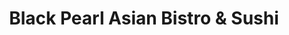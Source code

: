 ---
layout: place
title: "Black Pearl Asian Bistro & Sushi"
permalink: /utah/logan/black-pearl-asian-bistro-sushi.html
stateAbbr: UT
stateName: Utah
cityName: Logan
seo:
  name: "Black Pearl Asian Bistro & Sushi"
  type: Restaurant
  links: https://www.blackpearl84341.com/
description: "Black Pearl Asian Bistro & Sushi serves delicious sushi in Logan, Utah. Try fresh Japanese dishes for a great dining experience. "
place_id: ChIJQezNG5h9VIcRrYbZeXD6ZVw
photos:
  - name: >-
      places/ChIJQezNG5h9VIcRrYbZeXD6ZVw/photos/AeeoHcKKtIxCkUQTRPq4_oS7naXLpAVDeeWiEYq-OWqttYvo2y-1SL-7VOuIocEoz5IGBWTSMn0ALPl-zTQT7iJeKbdbhlqXssrr7yrxEuYe6FFQJjc-ihY3IY2EEfQ6caogQdqX-7tuSyCFSxRu_kIclJnG8VgV4aO5jgtfIkKJE0TdrknlSylnisstpwpRmuL0oki5R7BZ8ImZzE7dM3Vw8vqdncZ_RP5toJYqN9IzG6Y8BgKZw7cjfEqCbOz2E_hgwUDvK8UCIbZvjw9Qi4c96lAW72OXAV15RUDYTS08G59avQ
    widthPx: 1080
    heightPx: 1080
    authorAttributions:
      - displayName: Black Pearl Asian Bistro & Sushi
        uri: https://maps.google.com/maps/contrib/116470852232150257695
        photoUri: >-
          https://lh3.googleusercontent.com/a-/ALV-UjWXqSSCRWLxQGI5ItdngaXAN8txSmtmWsYKKi7Bb_4QL7DXO7s=s100-p-k-no-mo
    flagContentUri: >-
      https://www.google.com/local/imagery/report/?cb_client=maps_api_places.places_api&image_key=!1e10!2sAF1QipMrS82oQ7f_aw35YF9R0q-IDHEgkUZhFjiXVZ_u&hl=en-US
    googleMapsUri: >-
      https://www.google.com/maps/place//data=!3m4!1e2!3m2!1sAF1QipMrS82oQ7f_aw35YF9R0q-IDHEgkUZhFjiXVZ_u!2e10!4m2!3m1!1s0x87547d981bcdec41:0x5c65fa7079d986ad
  - name: >-
      places/ChIJQezNG5h9VIcRrYbZeXD6ZVw/photos/AeeoHcKouFCDKZ12H4TY_90Ucet7V3vign0bqOYxSeRd6VGlbDEupaTzLUAPGsR59yUIZiXNEl_KP7vMv6XmcCIKnF-h8VcQ3UxxOFbd71gfX2HJmtaptiGW_zTd2QJW8PLrrUIXMHKlg_DG61M9zGiwq25ELeSx8SvSJxbRjgWuo4b9a5vGNfvJyWAKWpdPlOiEEBtnGKBqinZ8O4j5Q-g-Y25H6P_j5tpbVO3HqFWWvNWHM8HDzr0IJ6mpOvEAyynIlLm3hzvfcDj6uX1FPaxTJ-Sx_ity86VtTegpjICveK6LLg
    widthPx: 1080
    heightPx: 1080
    authorAttributions:
      - displayName: Black Pearl Asian Bistro & Sushi
        uri: https://maps.google.com/maps/contrib/116470852232150257695
        photoUri: >-
          https://lh3.googleusercontent.com/a-/ALV-UjWXqSSCRWLxQGI5ItdngaXAN8txSmtmWsYKKi7Bb_4QL7DXO7s=s100-p-k-no-mo
    flagContentUri: >-
      https://www.google.com/local/imagery/report/?cb_client=maps_api_places.places_api&image_key=!1e10!2sAF1QipO2O86ltfd-ZPPd70hLrUvOdy9CCBNdcZQF62G-&hl=en-US
    googleMapsUri: >-
      https://www.google.com/maps/place//data=!3m4!1e2!3m2!1sAF1QipO2O86ltfd-ZPPd70hLrUvOdy9CCBNdcZQF62G-!2e10!4m2!3m1!1s0x87547d981bcdec41:0x5c65fa7079d986ad
  - name: >-
      places/ChIJQezNG5h9VIcRrYbZeXD6ZVw/photos/AeeoHcJBciQZ05Osi_wLvgySclMKIPS6stdLJxQCh3WpUFrzjBxCA14xv5TddS-dEyyCUQiR08Gu6kYKTumS0InwG7MqJvcq0p0NytLk1YaTrn0MF5sRX7jjVfaCI2CJhmIv8nmFB1EdR4hRlKON3XidL-ef88j7KVaKF-g98AgT848k3tf2w3ZFASpS3IMZxkZ85_oCK4HyBTFqdIbHGCZyJTaUOHlSOf_rpe3GCcpMn1kIbUsLKQZ92B9r3CX6UCtt_oIt1duOWjOU6z8oIZCrVZXEIg-9R-Pr2hDAgmZRQMGMnktAmhccBnX_v2nG1fVwpbHOcO00m2pZKxU8Pm8KX2NHGbBVKbXXYIuVeBSAGKTc5U8vSiZL6dpiN3UqtGNPccIismQsTyNXZSS59asW-KG9imhe_IzMeFaUaBtOV9FdsQ
    widthPx: 2992
    heightPx: 2992
    authorAttributions:
      - displayName: Suckadave
        uri: https://maps.google.com/maps/contrib/108244383015201500015
        photoUri: >-
          https://lh3.googleusercontent.com/a-/ALV-UjVxwd_urdp99JX1f5rtSx3Cnmov6V8PV38nLn7ZqueEW3tUfmGE6A=s100-p-k-no-mo
    flagContentUri: >-
      https://www.google.com/local/imagery/report/?cb_client=maps_api_places.places_api&image_key=!1e10!2sCIHM0ogKEICAgIDPvdHwRQ&hl=en-US
    googleMapsUri: >-
      https://www.google.com/maps/place//data=!3m4!1e2!3m2!1sCIHM0ogKEICAgIDPvdHwRQ!2e10!4m2!3m1!1s0x87547d981bcdec41:0x5c65fa7079d986ad
  - name: >-
      places/ChIJQezNG5h9VIcRrYbZeXD6ZVw/photos/AeeoHcIli_xBruB31ECaSD1xM2o9Hid1Le_BKdgEQCL4eXtskTay9DAzvHpu6dZx0hb0yx0wrdhmVW-c5NVoPSoMPsYBq_TIPXp12_Cb_yJwyxvKykpmPi0ylqtfJ2bbIRYUxTMhssvY1HkoJ-y8BTkAvQDBd4PdNapAAeHWP8t7GyEjQi_jwTzm6Hox6y5dsV2awST-FnOM3dMVxXtzkFTeX1BJ00R7CNi-0npNA-FnSK7-vRfP6pqegsosiOHIB1XchJPRZI0HckySau-FAjJ-z0tuWK5IHKHRzJBguQ9cnuL7vCc1nJjvH2yQQwC2L2lGK1Dd-IeGIwgUpWjbqNmk3zM-fBeqgY4fgqC4JUkiOpYs0J8rgCEyTpihxAH9G5dx46pamVHK8Y27pIT2BiqBXuu3X-JMvG6Mw4sG2djLydJBmpT4
    widthPx: 4800
    heightPx: 3600
    authorAttributions:
      - displayName: Aiden Pearson
        uri: https://maps.google.com/maps/contrib/106419558127806196770
        photoUri: >-
          https://lh3.googleusercontent.com/a-/ALV-UjVihjTv7FF1ErQNtIj8_53EamW3l_a6dkp6EMEq1R3pITgRXvqg=s100-p-k-no-mo
    flagContentUri: >-
      https://www.google.com/local/imagery/report/?cb_client=maps_api_places.places_api&image_key=!1e10!2sCIHM0ogKEICAgMDQ6bKpwQE&hl=en-US
    googleMapsUri: >-
      https://www.google.com/maps/place//data=!3m4!1e2!3m2!1sCIHM0ogKEICAgMDQ6bKpwQE!2e10!4m2!3m1!1s0x87547d981bcdec41:0x5c65fa7079d986ad
  - name: >-
      places/ChIJQezNG5h9VIcRrYbZeXD6ZVw/photos/AeeoHcJ0eFobkZB8tM1xjrBrNUc05QVFQ72StPNV-oa-x1alNrIXZ8xIynL3k2Qdx6ZTXZ148BLH5h48eVGH3USFoNYJJ8JcHNHLYAQM7kKIfZ-l0-krYMTMgPzSzhgOzEXcg8mzRUK0R5Z25Qv_eES3YhI1R7bxiUFtLIJXiq2_gN8ssymVIv2drpZXq0HkAPCWm8Hjw7cYTvMIilIFPX00wvhtk9I1MCfP4dncHc_EoUyci3FOqtknFX7wkZkBMNsN7EJyUIUUnrIZTm5c_Eqj4LuoGj-mSmqvJzxKGbW-EdVXUTSQyEytobd2Te3xSPY0Tk2vQkE_Y_MuGzZvYjMQSbUFPku79PxAjg_7pYKsVphDImLjlqgWPFOVVb63DwvZ7Ok5wFppj7wuoDwAV2x99QaLnaIJ4DrUdWlQ8fuyS-AqOzt1
    widthPx: 4032
    heightPx: 3024
    authorAttributions:
      - displayName: Daniel Webb
        uri: https://maps.google.com/maps/contrib/107648117572765215337
        photoUri: >-
          https://lh3.googleusercontent.com/a-/ALV-UjWGnw_WE33XJXtod_LzK4hNb8iIrWYMRyTxU_qZn6UPyY1gVaPf=s100-p-k-no-mo
    flagContentUri: >-
      https://www.google.com/local/imagery/report/?cb_client=maps_api_places.places_api&image_key=!1e10!2sCIHM0ogKEICAgID40prFggE&hl=en-US
    googleMapsUri: >-
      https://www.google.com/maps/place//data=!3m4!1e2!3m2!1sCIHM0ogKEICAgID40prFggE!2e10!4m2!3m1!1s0x87547d981bcdec41:0x5c65fa7079d986ad
  - name: >-
      places/ChIJQezNG5h9VIcRrYbZeXD6ZVw/photos/AeeoHcL6KBknDQ5B5STiq8TqpgkuYXRIEQti_a3JQRlvnhMwHnUibChtvTSd0ooFFYl1oM0C4sTGmeixtT2iJ7NtKWLdxgq1JRjqQee-nIS37sXRKQ1Aj2CqCVojUJgLcFFQ62tUa2lk-rlVwZtx81E3u50ycmPKEMT4RNsKyhuinzQskz1upuAKMfQBgu1iJncRKx_skIV4MnmDHW3E7sfexBltRgNchnij0VChbGh1a4M6DLM2QZ3w_1IaGpt58NrHeeDPvie8N6vwhHMTBsLytCFSDKX4hwT-L_XWDOoVRa0V_wz4KyYVhTATEgjkTPGN_coZAhw2fFlqCtLN1c_xmmot-u2huD00aWMg9wtPMUU2Jk2PutBvn84CBn24BwxdGwKCy9f2DTAaUFnW8DiDF_hf-VT2ZZQ3n8aTeQ_Njik
    widthPx: 2992
    heightPx: 2992
    authorAttributions:
      - displayName: Suckadave
        uri: https://maps.google.com/maps/contrib/108244383015201500015
        photoUri: >-
          https://lh3.googleusercontent.com/a-/ALV-UjVxwd_urdp99JX1f5rtSx3Cnmov6V8PV38nLn7ZqueEW3tUfmGE6A=s100-p-k-no-mo
    flagContentUri: >-
      https://www.google.com/local/imagery/report/?cb_client=maps_api_places.places_api&image_key=!1e10!2sCIHM0ogKEICAgIDPvZGMKA&hl=en-US
    googleMapsUri: >-
      https://www.google.com/maps/place//data=!3m4!1e2!3m2!1sCIHM0ogKEICAgIDPvZGMKA!2e10!4m2!3m1!1s0x87547d981bcdec41:0x5c65fa7079d986ad
  - name: >-
      places/ChIJQezNG5h9VIcRrYbZeXD6ZVw/photos/AeeoHcKrB-avsW0FRptzBtsEPqLjLPaxgTIEygVdty2GG2Uu5jFuqWLk6mxe9Z2drotGWRp5ACYfDjsuujlYYjhKmDMbOJ9VDTPPSQHxSWbQ9RrO33jg2WgcAki_5AMs7Nfv1hwRy9V5ZcyghM_2T0t1HWD2OKvt_j7pdQ1-4Bzvbz06nyEbHPNMt1QrG0q17x7NnZEsyNyqt9-tvdDSYQS3nOCvxOgjbrr46uyohxhWjy4gmTt77uxvnfAdFhjmwXAkGWqV71cgRUQcyrSWp1f7UgacWqWRpzl8lmcQliXizviX56F38jI1qDPQh3Zay3lCZXYwY_C1sYDQqF0glXo_Y_3qBz6l0iDuFWeOd2B-7j7xREIWiCCpo1z77XoZ-ZschUAbTJmIpJRDgNoUj6jM2Dl-JuJNS01V21apuouhKrJxhREo
    widthPx: 4096
    heightPx: 2304
    authorAttributions:
      - displayName: Leigh Donaldson
        uri: https://maps.google.com/maps/contrib/100341436918364233060
        photoUri: >-
          https://lh3.googleusercontent.com/a-/ALV-UjU1ss4BD9SiGhNlKynNkJlkylx9ej62Mo2FImIH3BhefvcKjIcYlw=s100-p-k-no-mo
    flagContentUri: >-
      https://www.google.com/local/imagery/report/?cb_client=maps_api_places.places_api&image_key=!1e10!2sCIHM0ogKEICAgICrzaaMzgE&hl=en-US
    googleMapsUri: >-
      https://www.google.com/maps/place//data=!3m4!1e2!3m2!1sCIHM0ogKEICAgICrzaaMzgE!2e10!4m2!3m1!1s0x87547d981bcdec41:0x5c65fa7079d986ad
  - name: >-
      places/ChIJQezNG5h9VIcRrYbZeXD6ZVw/photos/AeeoHcIfYMA6Ayn_lIhA3y2bU7nn5J-A6mn3b7jW-IwWumEV5_7nJJ7z24lfekGdeXLnNgBxuwHDU-AIGnlZzijk5sExN-x70sMJY6xCsyNjcGrs-tblG3LrqlG_JatDqzIN5pD3r5PSAyRJC3s03xG1hIX90iwT6Jr8PFKza9nlY_xhUBorxjDVk5KUKPrRYmdiDjZ7_Jqtaw0TJDQf1Xz8e2_NlgP_XrDq6t_3VssvOqq8pCPR2Me7DC5CDjm-DcmuIPZWd3LaVkJ04IieoSTBQIFY4F-K6C8lJvbsrxQZ-WE96-tptmX5NCeBwbYfqzapcyb9sR-VlN4rvxhn1XZf_28qltCSbaW1Mcnz5c-eFIQvthNVfAc5smDng6WpCtd-bZGT0WwVuZr--Vd0ebaWUnRdjZQAXkGXQ3O2M8XQxx-iCw
    widthPx: 3600
    heightPx: 4800
    authorAttributions:
      - displayName: Aiden Pearson
        uri: https://maps.google.com/maps/contrib/106419558127806196770
        photoUri: >-
          https://lh3.googleusercontent.com/a-/ALV-UjVihjTv7FF1ErQNtIj8_53EamW3l_a6dkp6EMEq1R3pITgRXvqg=s100-p-k-no-mo
    flagContentUri: >-
      https://www.google.com/local/imagery/report/?cb_client=maps_api_places.places_api&image_key=!1e10!2sCIHM0ogKEICAgMDQ6bKpIQ&hl=en-US
    googleMapsUri: >-
      https://www.google.com/maps/place//data=!3m4!1e2!3m2!1sCIHM0ogKEICAgMDQ6bKpIQ!2e10!4m2!3m1!1s0x87547d981bcdec41:0x5c65fa7079d986ad
  - name: >-
      places/ChIJQezNG5h9VIcRrYbZeXD6ZVw/photos/AeeoHcJBeuBN1NHQTrJsnadWgxEprLjB1jn6Rk_TJO8BSaKMnJKBS8lvfzEbdJK4SJXPxw0oVcfPxqDGSIJDLSnugSRYmfnVZqApmQPBoNj7CiS6-OrTxBzKDrffHuNk6bsUOEEU7-QEpRsp8t0svzlOQJjht8Dj80Y2hkM2pKgshU8AV1dyqhy6iDvCJaHqjYCv7Gn3jV8V6J5NAcwZyePmBsI7N3rLrNFKbwN633_DrVOkmFolBDu4x53vTrgJKN_KAMCmsDLeolb5sYujTLwkndsKE7X_FO1iuhbgfzcFSGnc3bES66ZXVjzmagepU-IW6SGntq3QwYhcZuuqStSLRXT_kqCTIXvupY5Vl0bzs_ct1CBgkijox50xZlyZWN3yOeTYXx1FRV26jZdeGf7JvMVjnwp63L5KTfg9DeElZpE
    widthPx: 2448
    heightPx: 3264
    authorAttributions:
      - displayName: kelsey young
        uri: https://maps.google.com/maps/contrib/108328990352772659850
        photoUri: >-
          https://lh3.googleusercontent.com/a-/ALV-UjVMZrPEfXGCuLjQiumW4tJwHOu-l_GnDhBYFh3ErdwQSb2eX-n6=s100-p-k-no-mo
    flagContentUri: >-
      https://www.google.com/local/imagery/report/?cb_client=maps_api_places.places_api&image_key=!1e10!2sCIHM0ogKEICAgID53JShfw&hl=en-US
    googleMapsUri: >-
      https://www.google.com/maps/place//data=!3m4!1e2!3m2!1sCIHM0ogKEICAgID53JShfw!2e10!4m2!3m1!1s0x87547d981bcdec41:0x5c65fa7079d986ad
  - name: >-
      places/ChIJQezNG5h9VIcRrYbZeXD6ZVw/photos/AeeoHcL9lJ6fGZM6SgpIzHTJARoLt5ERU32Z_8ae8nElNilLs7A4xxXxASvE_V0L87xJJIpxTmazf8_06TiBzdBgJUQblGpZlOr6uV32gOW6XYuvzi02Yn3FUz-oEWv3x1G2ZrFJBvGMqVqtibBHMYBXYMSdYtfSSawgA25DXFVo4qoqRRG4JZOBV4OlOUAy0_41DN9vrIAx-BKK4psQuaIeRZlcP_6qDMLfPPO6l2qNAD5-yZnuXRwjr3VoV800aYBiKyRctO-YrLT19pOZa3frhWjJGOu-ykR9DeqidAE0rJjsc2azlO6iDgrK5H5zf4kVlIo34ZwGcBzUS0QeAPSxRQDwaztAF83HEddYt7YergLymKtEIwAUxe5OJIwOEvMDDcGl5LGWnKu4vkXvju-AOQqq4DcaZo9wZaGAbfnuMLW7GG0X
    widthPx: 4032
    heightPx: 3024
    authorAttributions:
      - displayName: TeaSweet
        uri: https://maps.google.com/maps/contrib/100817674135669431334
        photoUri: >-
          https://lh3.googleusercontent.com/a-/ALV-UjVSJNzwxdm8ckWLeJz-DL0WNIYVy73c32-d0KKC3p__4HFI0vX6=s100-p-k-no-mo
    flagContentUri: >-
      https://www.google.com/local/imagery/report/?cb_client=maps_api_places.places_api&image_key=!1e10!2sCIHM0ogKEICAgIDEmKexowE&hl=en-US
    googleMapsUri: >-
      https://www.google.com/maps/place//data=!3m4!1e2!3m2!1sCIHM0ogKEICAgIDEmKexowE!2e10!4m2!3m1!1s0x87547d981bcdec41:0x5c65fa7079d986ad
address: '2095 Main St # C, Logan, UT 84341, USA'
street: '2095 Main St # C'
city: Logan
state: UT
zip: '84341'
country: USA
neighborhood: null
latitude: '41.770833'
longitude: '-111.835278'
accessibility_options:
  wheelchairAccessibleParking: true
  wheelchairAccessibleEntrance: true
  wheelchairAccessibleRestroom: true
  wheelchairAccessibleSeating: true
business_status: OPERATIONAL
name: Black Pearl Asian Bistro & Sushi
google_maps_links:
  directionsUri: >-
    https://www.google.com/maps/dir//''/data=!4m7!4m6!1m1!4e2!1m2!1m1!1s0x87547d981bcdec41:0x5c65fa7079d986ad!3e0
  placeUri: https://maps.google.com/?cid=6658002985124726445
  writeAReviewUri: >-
    https://www.google.com/maps/place//data=!4m3!3m2!1s0x87547d981bcdec41:0x5c65fa7079d986ad!12e1
  reviewsUri: >-
    https://www.google.com/maps/place//data=!4m4!3m3!1s0x87547d981bcdec41:0x5c65fa7079d986ad!9m1!1b1
  photosUri: >-
    https://www.google.com/maps/place//data=!4m3!3m2!1s0x87547d981bcdec41:0x5c65fa7079d986ad!10e5
primary_type: Japanese Restaurant
opening_hours:
  regular: null
  current: null
secondary_opening_hours:
  regular:
    weekdayDescriptions: null
    type: null
  current:
    weekdayDescriptions: null
    type: null
phone: (435) 750-0888
price_level: PRICE_LEVEL_INEXPENSIVE
price_range: $10 &ndash; $20
rating: '4.4'
rating_count: 855
website: https://www.blackpearl84341.com/
reviews: null
parking_options: null
payment_options: null
allow_dogs: null
curbside_pickup: null
delivery: null
dine_in: null
good_for_children: null
good_for_groups: null
good_for_sports: null
live_music: null
menu_for_children: null
outdoor_seating: null
reservable: null
restroom: null
serves_beer: null
serves_breakfast: null
serves_brunch: null
serves_cocktails: null
serves_coffee: null
serves_dinner: null
serves_dessert: null
serves_lunch: null
serves_vegetarian_food: null
serves_wine: null
takeout: null
summary: null

---